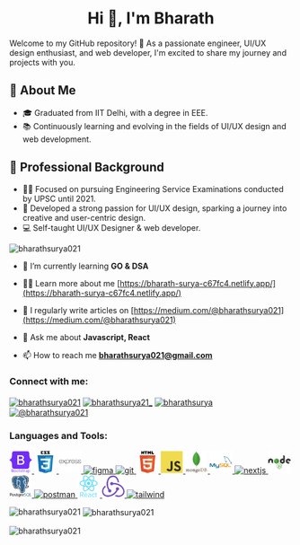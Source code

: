 <h1 align="center">Hi 👋, I'm Bharath</h1>
Welcome to my GitHub repository! 🚀 As a passionate engineer, UI/UX design enthusiast, and web developer, I'm excited to share my journey and projects with you.

## 🧐 About Me

- 🎓 Graduated from IIT Delhi, with a degree in EEE.
- 📚 Continuously learning and evolving in the fields of UI/UX design and web development.

## 💼 Professional Background

- 👷‍♂️ Focused on pursuing Engineering Service Examinations conducted by UPSC until 2021.
- 🎨 Developed a strong passion for UI/UX design, sparking a journey into creative and user-centric design.
- 💻 Self-taught UI/UX Designer & web developer.

<p align="left"> <img src="https://komarev.com/ghpvc/?username=bharathsurya021&label=Profile%20views&color=0e75b6&style=flat" alt="bharathsurya021" /> </p>


- 🌱 I’m currently learning **GO & DSA**

- 👨‍💻 Learn more about me [https://bharath-surya-c67fc4.netlify.app/](https://bharath-surya-c67fc4.netlify.app/)

- 📝 I regularly write articles on [https://medium.com/@bharathsurya021](https://medium.com/@bharathsurya021)

- 💬 Ask me about **Javascript, React**

- 📫 How to reach me **bharathsurya021@gmail.com**

<h3 align="left">Connect with me:</h3>
<p align="left">
<a href="https://linkedin.com/in/bharathsurya021" target="blank"><img align="center" src="https://raw.githubusercontent.com/rahuldkjain/github-profile-readme-generator/master/src/images/icons/Social/linked-in-alt.svg" alt="bharathsurya021" height="30" width="40" /></a>
<a href="https://instagram.com/bharathsurya21_" target="blank"><img align="center" src="https://raw.githubusercontent.com/rahuldkjain/github-profile-readme-generator/master/src/images/icons/Social/instagram.svg" alt="bharathsurya21_" height="30" width="40" /></a>
<a href="https://www.behance.net/bharathsurya" target="blank"><img align="center" src="https://raw.githubusercontent.com/rahuldkjain/github-profile-readme-generator/master/src/images/icons/Social/behance.svg" alt="bharathsurya" height="30" width="40" /></a>
<a href="https://medium.com/@bharathsurya021" target="blank"><img align="center" src="https://raw.githubusercontent.com/rahuldkjain/github-profile-readme-generator/master/src/images/icons/Social/medium.svg" alt="@bharathsurya021" height="30" width="40" /></a>
</p>

<h3 align="left">Languages and Tools:</h3>
<p align="left"> <a href="https://getbootstrap.com" target="_blank" rel="noreferrer"> <img src="https://raw.githubusercontent.com/devicons/devicon/master/icons/bootstrap/bootstrap-plain-wordmark.svg" alt="bootstrap" width="40" height="40"/> </a> <a href="https://www.w3schools.com/css/" target="_blank" rel="noreferrer"> <img src="https://raw.githubusercontent.com/devicons/devicon/master/icons/css3/css3-original-wordmark.svg" alt="css3" width="40" height="40"/> </a> <a href="https://expressjs.com" target="_blank" rel="noreferrer"> <img src="https://raw.githubusercontent.com/devicons/devicon/master/icons/express/express-original-wordmark.svg" alt="express" width="40" height="40"/> </a> <a href="https://www.figma.com/" target="_blank" rel="noreferrer"> <img src="https://www.vectorlogo.zone/logos/figma/figma-icon.svg" alt="figma" width="40" height="40"/> </a> <a href="https://git-scm.com/" target="_blank" rel="noreferrer"> <img src="https://www.vectorlogo.zone/logos/git-scm/git-scm-icon.svg" alt="git" width="40" height="40"/> </a> <a href="https://www.w3.org/html/" target="_blank" rel="noreferrer"> <img src="https://raw.githubusercontent.com/devicons/devicon/master/icons/html5/html5-original-wordmark.svg" alt="html5" width="40" height="40"/> </a> <a href="https://developer.mozilla.org/en-US/docs/Web/JavaScript" target="_blank" rel="noreferrer"> <img src="https://raw.githubusercontent.com/devicons/devicon/master/icons/javascript/javascript-original.svg" alt="javascript" width="40" height="40"/> </a> <a href="https://www.mongodb.com/" target="_blank" rel="noreferrer"> <img src="https://raw.githubusercontent.com/devicons/devicon/master/icons/mongodb/mongodb-original-wordmark.svg" alt="mongodb" width="40" height="40"/> </a> <a href="https://www.mysql.com/" target="_blank" rel="noreferrer"> <img src="https://raw.githubusercontent.com/devicons/devicon/master/icons/mysql/mysql-original-wordmark.svg" alt="mysql" width="40" height="40"/> </a> <a href="https://nextjs.org/" target="_blank" rel="noreferrer"> <img src="https://cdn.worldvectorlogo.com/logos/nextjs-2.svg" alt="nextjs" width="40" height="40"/> </a> <a href="https://nodejs.org" target="_blank" rel="noreferrer"> <img src="https://raw.githubusercontent.com/devicons/devicon/master/icons/nodejs/nodejs-original-wordmark.svg" alt="nodejs" width="40" height="40"/> </a> <a href="https://www.postgresql.org" target="_blank" rel="noreferrer"> <img src="https://raw.githubusercontent.com/devicons/devicon/master/icons/postgresql/postgresql-original-wordmark.svg" alt="postgresql" width="40" height="40"/> </a> <a href="https://postman.com" target="_blank" rel="noreferrer"> <img src="https://www.vectorlogo.zone/logos/getpostman/getpostman-icon.svg" alt="postman" width="40" height="40"/> </a> <a href="https://reactjs.org/" target="_blank" rel="noreferrer"> <img src="https://raw.githubusercontent.com/devicons/devicon/master/icons/react/react-original-wordmark.svg" alt="react" width="40" height="40"/> </a> <a href="https://redux.js.org" target="_blank" rel="noreferrer"> <img src="https://raw.githubusercontent.com/devicons/devicon/master/icons/redux/redux-original.svg" alt="redux" width="40" height="40"/> </a> <a href="https://tailwindcss.com/" target="_blank" rel="noreferrer"> <img src="https://www.vectorlogo.zone/logos/tailwindcss/tailwindcss-icon.svg" alt="tailwind" width="40" height="40"/> </a> </p>

<p><img align="left" src="https://github-readme-stats.vercel.app/api/top-langs?username=bharathsurya021&show_icons=true&locale=en&layout=compact" alt="bharathsurya021" /></p>

<p>&nbsp;<img align="center" src="https://github-readme-stats.vercel.app/api?username=bharathsurya021&show_icons=true&locale=en" alt="bharathsurya021" /></p>

<p><img align="center" src="https://github-readme-streak-stats.herokuapp.com/?user=bharathsurya021&" alt="bharathsurya021" /></p>
